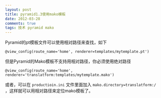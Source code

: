 ```yaml
---
layout: post
title: pyramid1.3使用mako模板
date: 2012-03-28
comments: true
tags: 技术 pyramid mako
---
```

Pyramid的pt模板文件可以使用相对路径来查找，如下

    @view_config(route_name='home', renderer=templates/mytemplate.pt')

但是Pyramid的Mako模板不支持用相对路径，你必须使用绝对路径

    @view_config(route_name='home', renderer='translatform:templates/mytemplate.mako')

或者，可以在 `productioin.ini` 文件里面加入
`mako.directory=translatform:/` ，这样就可以用相对路径来定位mako模板了。
